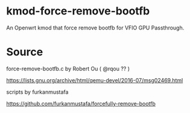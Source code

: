 # kmod-force-remove-bootfb
An Openwrt kmod that force remove bootfb for VFIO GPU Passthrough.
# Source

force-remove-bootfb.c by Robert Ou ( @rqou ?? )

https://lists.gnu.org/archive/html/qemu-devel/2016-07/msg02469.html

scripts by furkanmustafa

https://github.com/furkanmustafa/forcefully-remove-bootfb
